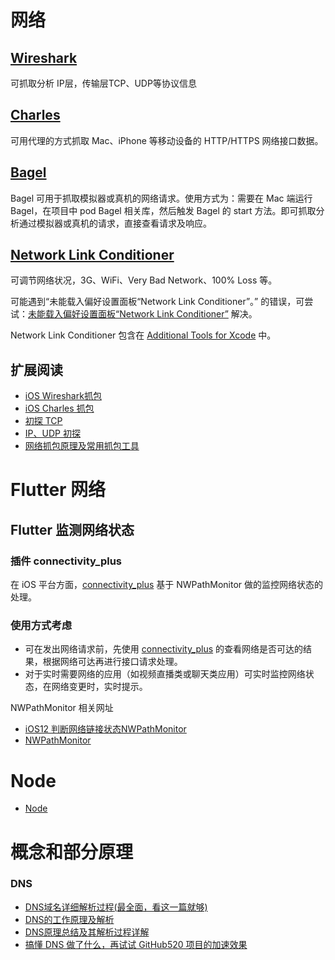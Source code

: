 # 网络
## [Wireshark](https://www.wireshark.org/)

可抓取分析 IP层，传输层TCP、UDP等协议信息

## [Charles](https://www.charlesproxy.com/)

可用代理的方式抓取 Mac、iPhone 等移动设备的 HTTP/HTTPS 网络接口数据。

## [Bagel](https://github.com/yagiz/Bagel)

Bagel 可用于抓取模拟器或真机的网络请求。使用方式为：需要在 Mac 端运行 Bagel，在项目中 pod Bagel 相关库，然后触发 Bagel 的 start 方法。即可抓取分析通过模拟器或真机的请求，直接查看请求及响应。

## [Network Link Conditioner](https://nshipster.cn/network-link-conditioner/) 

可调节网络状况，3G、WiFi、Very Bad Network、100% Loss 等。

可能遇到“未能载入偏好设置面板“Network Link Conditioner”。” 的错误，可尝试：[未能载入偏好设置面板“Network Link Conditioner”](http://www.skyfox.org/could-not-load-network-link-conditioner.html) 解决。

Network Link Conditioner 包含在 [Additional Tools for Xcode](https://developer.apple.com/download/all/?q=Additional%20Tools%20for%20Xcode) 中。


## 扩展阅读

- [iOS Wireshark抓包](https://juejin.cn/post/6844903773177921544)
- [iOS Charles 抓包](https://juejin.cn/post/6844903768832606216)
- [初探 TCP](https://juejin.cn/post/6844903764952875016)
- [IP、UDP 初探](https://juejin.cn/post/6844903762960580616)
- [网络抓包原理及常用抓包工具](https://github.com/xuwening/blog/blob/master/mdFile/%E7%BD%91%E7%BB%9C%E6%8A%93%E5%8C%85%E5%8E%9F%E7%90%86%E5%8F%8A%E5%B8%B8%E7%94%A8%E6%8A%93%E5%8C%85%E5%B7%A5%E5%85%B7.md)

# Flutter 网络
## Flutter 监测网络状态

### 插件 connectivity_plus

在 iOS 平台方面，[connectivity_plus](https://pub.dev/packages/connectivity_plus) 基于 NWPathMonitor 做的监控网络状态的处理。

### 使用方式考虑

- 可在发出网络请求前，先使用 [connectivity_plus](https://pub.dev/packages/connectivity_plus) 的查看网络是否可达的结果，根据网络可达再进行接口请求处理。
- 对于实时需要网络的应用（如视频直播类或聊天类应用）可实时监控网络状态，在网络变更时，实时提示。

NWPathMonitor 相关网址

- [iOS12 判断网络链接状态NWPathMonitor](https://www.cnblogs.com/breezemist/p/13602730.html)
- [NWPathMonitor](https://zditect.com/article/20616163.html)



# Node
- [Node](https://github.com/twototwoto/WYW_Blog/blob/master/Node.md)

# 概念和部分原理
### DNS

- [DNS域名详细解析过程(最全面，看这一篇就够)](https://blog.csdn.net/bangshao1989/article/details/121913780)
- [DNS的工作原理及解析](https://blog.csdn.net/zhengqijun_/article/details/53811229)
- [DNS原理总结及其解析过程详解](https://blog.csdn.net/yipiankongbai/article/details/25031461)
- [搞懂 DNS 做了什么，再试试 GitHub520 项目的加速效果](https://blog.csdn.net/a419240016/article/details/106514040)




